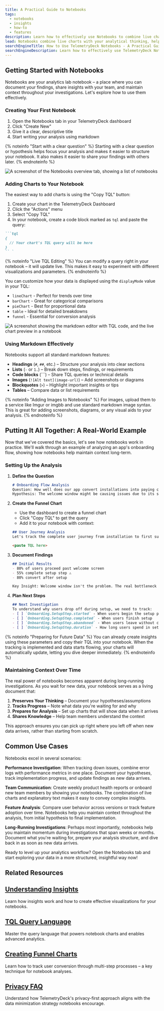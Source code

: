```yaml
---
title: A Practical Guide to Notebooks
tags:
  - notebooks
  - insights
  - how-to
  - features
description: Learn how to effectively use Notebooks to combine live charts and markdown text for better analytics insights and documentation.
lead: Notebooks combine live charts with your analytical thinking, helping you preserve context and momentum in your investigations. This guide shows you how to use them effectively, from basic setup to advanced techniques.
searchEngineTitle: How to Use TelemetryDeck Notebooks - A Practical Guide
searchEngineDescription: Learn how to effectively use TelemetryDeck Notebooks to combine live charts and markdown text for better analytics insights and documentation.
---
```


## Getting Started with Notebooks

Notebooks are your analytics lab notebook – a place where you can document your findings, share insights with your team, and maintain context throughout your investigations. Let's explore how to use them effectively.

### Creating Your First Notebook

1. Open the Notebooks tab in your TelemetryDeck dashboard
2. Click "Create New"
3. Give it a clear, descriptive title
4. Start writing your analysis using markdown

{% noteinfo "Start with a clear question" %}
Starting with a clear question or hypothesis helps focus your analysis and makes it easier to structure your notebook. It also makes it easier to share your findings with others later.
{% endnoteinfo %}

![A screenshot of the Notebooks overview tab, showing a list of notebooks](/docs/images/Notebooks-Overview.png)

### Adding Charts to Your Notebook

The easiest way to add charts is using the "Copy TQL" button:

1. Create your chart in the TelemetryDeck Dashboard
2. Click the "Actions" menu
3. Select "Copy TQL"
4. In your notebook, create a code block marked as `tql` and paste the query:

```markdown
```tql
{
  // Your chart's TQL query will be here
}
`` `
```

{% noteinfo "Live TQL Editing" %}
You can modify a query right in your notebook – it will update live. This makes it easy to experiment with different visualizations and parameters.
{% endnoteinfo %}

You can customize how your data is displayed using the `displayMode` value in your TQL:
- `lineChart` - Perfect for trends over time
- `barChart` - Great for categorical comparisons
- `pieChart` - Best for proportional data
- `table` - Ideal for detailed breakdowns
- `funnel` - Essential for conversion analysis

![A screenshot showing the markdown editor with TQL code, and the live chart preview in a notebook](/docs/images/Notebooks-TQL-Live-Preview.png)

### Using Markdown Effectively

Notebooks support all standard markdown features:

- **Headings** (`#`, `##`, etc.) – Structure your analysis into clear sections
- **Lists** (`-` or `1.`) – Break down steps, findings, or requirements
- **Code blocks** (```) – Share TQL queries or technical details
- **Images** (`![Alt text](image-url)`) – Add screenshots or diagrams
- **Blockquotes** (`>`) – Highlight important insights or tips
- **Tables** – Compare data or list requirements

{% noteinfo "Adding Images to Notebooks" %}
For images, upload them to a service like Imgur or imgbb and use standard markdown image syntax. This is great for adding screenshots, diagrams, or any visual aids to your analysis.
{% endnoteinfo %}

## Putting It All Together: A Real-World Example

Now that we've covered the basics, let's see how notebooks work in practice. We'll walk through an example of analyzing an app's onboarding flow, showing how notebooks help maintain context long-term.

### Setting Up the Analysis

1. **Define the Question**
   ```markdown
   # Onboarding Flow Analysis
   Question: How well does our app convert installations into paying customers?
   Hypothesis: The welcome window might be causing issues due to its similarity to Xcode's welcome screen.
   ```

2. **Create the Funnel Chart**
   - Use the dashboard to create a funnel chart
   - Click "Copy TQL" to get the query
   - Add it to your notebook with context:

   ```markdown
   ## User Journey Analysis
   Let's track the complete user journey from installation to first successful value delivery:
   
   <paste TQL here>
   ```

3. **Document Findings**
   ```markdown
   ## Initial Results
   - 80% of users proceed past welcome screen
   - 55% complete setup step ⚠️
   - 80% convert after setup
   
   Key Insight: Welcome window isn't the problem. The real bottleneck is the setup step.
   ```

4. **Plan Next Steps**
   ```markdown
   ## Next Investigation
   To understand why users drop off during setup, we need to track:
   - [ ] `Onboarding.SetupStep.started` - When users begin the setup process
   - [ ] `Onboarding.SetupStep.completed` - When users finish setup
   - [ ] `Onboarding.SetupStep.abandoned` - When users leave without completing
   - [ ] `Onboarding.SetupStep.duration` - How long users spend in setup
   ```

{% noteinfo "Preparing for Future Data" %}
You can already create insights using these parameters and copy their TQL into your notebook. When the tracking is implemented and data starts flowing, your charts will automatically update, letting you dive deeper immediately.
{% endnoteinfo %}

### Maintaining Context Over Time

The real power of notebooks becomes apparent during long-running investigations. As you wait for new data, your notebook serves as a living document that:

1. **Preserves Your Thinking** – Document your hypotheses/assumptions
2. **Tracks Progress** – Note what data you're waiting for and why
3. **Prepares for Analysis** – Set up charts that will show data when it arrives
4. **Shares Knowledge** – Help team members understand the context

This approach ensures you can pick up right where you left off when new data arrives, rather than starting from scratch.

## Common Use Cases

Notebooks excel in several scenarios:

**Performance Investigation**:
When tracking down issues, combine error logs with performance metrics in one place. Document your hypotheses, track implementation progress, and update findings as new data arrives.

**Team Communication**:
Create weekly product health reports or onboard new team members by showing your notebooks. The combination of live charts and explanatory text makes it easy to convey complex insights.

**Feature Analysis**:
Compare user behavior across versions or track feature adoption over time. Notebooks help you maintain context throughout the analysis, from initial hypothesis to final implementation.

**Long-Running Investigations**:
Perhaps most importantly, notebooks help you maintain momentum during investigations that span weeks or months. Document what you're waiting for, prepare your analysis structure, and dive back in as soon as new data arrives.

Ready to level up your analytics workflow? Open the Notebooks tab and start exploring your data in a more structured, insightful way now!

## Related Resources

<div class="not-prose">
  <div class="my-6 grid grid-cols-1 gap-6 sm:grid-cols-2">
    <div class="group relative rounded-xl border bg-white border-slate-200 flex">
      <div class="absolute -inset-px rounded-xl border-2 border-transparent opacity-0 [background:linear-gradient(var(--quick-links-hover-bg,theme(colors.mars.50)),var(--quick-links-hover-bg,theme(colors.mars.100)))_padding-box,linear-gradient(to_top,theme(colors.mars.400),theme(colors.mars.500))_border-box] group-hover:opacity-100"></div>
      <div class="shadow relative overflow-hidden rounded-xl p-6 h-full">
        <h2 class="font-semibold text-base text-mars-500">
          <a href="/docs/articles/insights">
            <span class="absolute -inset-px rounded-xl"></span>Understanding Insights</a>
        </h2>
        <p class="mt-1 text-sm text-slate-700">Learn how insights work and how to create effective visualizations for your notebooks.</p>
      </div>
    </div>
    <div class="group relative rounded-xl border bg-white border-slate-200 flex">
      <div class="absolute -inset-px rounded-xl border-2 border-transparent opacity-0 [background:linear-gradient(var(--quick-links-hover-bg,theme(colors.mars.50)),var(--quick-links-hover-bg,theme(colors.mars.100)))_padding-box,linear-gradient(to_top,theme(colors.mars.400),theme(colors.mars.500))_border-box] group-hover:opacity-100"></div>
      <div class="shadow relative overflow-hidden rounded-xl p-6 h-full">
        <h2 class="font-semibold text-base text-mars-500">
          <a href="/docs/tql/firstGuideline">
            <span class="absolute -inset-px rounded-xl"></span>TQL Query Language</a>
        </h2>
        <p class="mt-1 text-sm text-slate-700">Master the query language that powers notebook charts and enables advanced analytics.</p>
      </div>
    </div>
    <div class="group relative rounded-xl border bg-white border-slate-200 flex">
      <div class="absolute -inset-px rounded-xl border-2 border-transparent opacity-0 [background:linear-gradient(var(--quick-links-hover-bg,theme(colors.mars.50)),var(--quick-links-hover-bg,theme(colors.mars.100)))_padding-box,linear-gradient(to_top,theme(colors.mars.400),theme(colors.mars.500))_border-box] group-hover:opacity-100"></div>
      <div class="shadow relative overflow-hidden rounded-xl p-6 h-full">
        <h2 class="font-semibold text-base text-mars-500">
          <a href="/docs/articles/how-to-funnel-insights">
            <span class="absolute -inset-px rounded-xl"></span>Creating Funnel Charts</a>
        </h2>
        <p class="mt-1 text-sm text-slate-700">Learn how to track user conversion through multi-step processes – a key technique for notebook analyses.</p>
      </div>
    </div>
    <div class="group relative rounded-xl border bg-white border-slate-200 flex">
      <div class="absolute -inset-px rounded-xl border-2 border-transparent opacity-0 [background:linear-gradient(var(--quick-links-hover-bg,theme(colors.mars.50)),var(--quick-links-hover-bg,theme(colors.mars.100)))_padding-box,linear-gradient(to_top,theme(colors.mars.400),theme(colors.mars.500))_border-box] group-hover:opacity-100"></div>
      <div class="shadow relative overflow-hidden rounded-xl p-6 h-full">
        <h2 class="font-semibold text-base text-mars-500">
          <a href="/docs/guides/privacy-faq">
            <span class="absolute -inset-px rounded-xl"></span>Privacy FAQ</a>
        </h2>
        <p class="mt-1 text-sm text-slate-700">Understand how TelemetryDeck's privacy-first approach aligns with the data minimization strategy notebooks encourage.</p>
      </div>
    </div>
  </div>
</div>